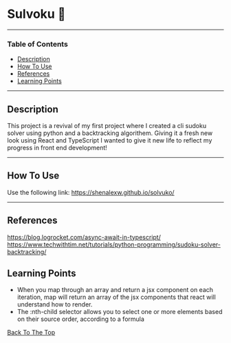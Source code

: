 # Sulvoku 🔢

---

### Table of Contents

- [Description](#description)
- [How To Use](#how-to-use)
- [References](#references)
- [Learning Points](#learning-points)

---

## Description

This project is a revival of my first project where I created a cli sudoku solver using python and a backtracking algorithem. Giving it a fresh new look using React and TypeScript I wanted to give it new life to reflect my progress in front end development!

---

## How To Use

Use the following link: https://shenalexw.github.io/solvuko/

---

## References

https://blog.logrocket.com/async-await-in-typescript/
https://www.techwithtim.net/tutorials/python-programming/sudoku-solver-backtracking/

## Learning Points

- When you map through an array and return a jsx component on each iteration, map will return an array of the jsx components that react will understand how to render.
- The :nth-child selector allows you to select one or more elements based on their source order, according to a formula

[Back To The Top](#read-me-template)
